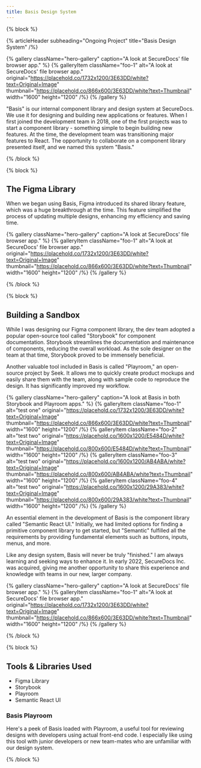 ```yaml
---
title: Basis Design System
---
```


{% block %}

{% articleHeader subheading="Ongoing Project" title="Basis Design System" /%}

{% gallery className="hero-gallery" caption="A look at SecureDocs' file browser app." %}
{% galleryItem
  className="foo-1"
  alt="A look at SecureDocs' file browser app."
  original="https://placehold.co/1732x1200/3E63DD/white?text=Original+Image"
  thumbnail="https://placehold.co/866x600/3E63DD/white?text=Thumbnail"
  width="1600"
  height="1200"
/%}
{% /gallery %}

"Basis" is our internal component library and design system at SecureDocs. We use it for designing and building new applications or features. When I first joined the development team in 2018, one of the first projects was to start a component library - something simple to begin building new features. At the time, the development team was transitioning major features to React. The opportunity to collaborate on a component library presented itself, and we named this system "Basis."

{% /block %}

{% block %}

## The Figma Library

When we began using Basis, Figma introduced its shared library feature, which was a huge breakthrough at the time. This feature simplified the process of updating multiple designs, enhancing my efficiency and saving time.

{% gallery className="hero-gallery" caption="A look at SecureDocs' file browser app." %}
{% galleryItem
  className="foo-1"
  alt="A look at SecureDocs' file browser app."
  original="https://placehold.co/1732x1200/3E63DD/white?text=Original+Image"
  thumbnail="https://placehold.co/866x600/3E63DD/white?text=Thumbnail"
  width="1600"
  height="1200"
/%}
{% /gallery %}

{% /block %}

{% block %}

## Building a Sandbox

While I was designing our Figma component library, the dev team adopted a popular open-source tool called "Storybook" for component documentation. Storybook streamlines the documentation and maintenance of components, reducing the overall workload. As the sole designer on the team at that time, Storybook proved to be immensely beneficial.

Another valuable tool included in Basis is called "Playroom," an open-source project by Seek. It allows me to quickly create product mockups and easily share them with the team, along with sample code to reproduce the design. It has significantly improved my workflow.

{% gallery className="hero-gallery" caption="A look at Basis in both Storybook and Playroom apps." %}
{% galleryItem
  className="foo-1"
  alt="test one"
  original="https://placehold.co/1732x1200/3E63DD/white?text=Original+Image"
  thumbnail="https://placehold.co/866x600/3E63DD/white?text=Thumbnail"
  width="1600"
  height="1200"
/%}
{% galleryItem
  className="foo-2"
  alt="test two"
  original="https://placehold.co/1600x1200/E5484D/white?text=Original+Image"
  thumbnail="https://placehold.co/800x600/E5484D/white?text=Thumbnail"
  width="1600"
  height="1200"
/%}
{% galleryItem
  className="foo-3"
  alt="test two"
  original="https://placehold.co/1600x1200/AB4ABA/white?text=Original+Image"
  thumbnail="https://placehold.co/800x600/AB4ABA/white?text=Thumbnail"
  width="1600"
  height="1200"
/%}
{% galleryItem
  className="foo-4"
  alt="test two"
  original="https://placehold.co/1600x1200/29A383/white?text=Original+Image"
  thumbnail="https://placehold.co/800x600/29A383/white?text=Thumbnail"
  width="1600"
  height="1200"
/%}
{% /gallery %}

An essential element in the development of Basis is the component library called "Semantic React UI." Initially, we had limited options for finding a primitive component library to get started, but "Semantic" fulfilled all the requirements by providing fundamental elements such as buttons, inputs, menus, and more.

Like any design system, Basis will never be truly "finished." I am always learning and seeking ways to enhance it. In early 2022, SecureDocs Inc. was acquired, giving me another opportunity to share this experience and knowledge with teams in our new, larger company.

{% gallery className="hero-gallery" caption="A look at SecureDocs' file browser app." %}
{% galleryItem
  className="foo-1"
  alt="A look at SecureDocs' file browser app."
  original="https://placehold.co/1732x1200/3E63DD/white?text=Original+Image"
  thumbnail="https://placehold.co/866x600/3E63DD/white?text=Thumbnail"
  width="1600"
  height="1200"
/%}
{% /gallery %}

{% /block %}

{% block %}

## Tools & Libraries Used

- Figma Library
- Storybook
- Playroom
- Semantic React UI

### Basis Playroom

Here's a peek of Basis loaded with Playroom, a useful tool for reviewing designs with developers using actual front-end code. I especially like using this tool with junior developers or new team-mates who are unfamiliar with our design system.

{% /block %}
